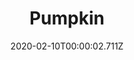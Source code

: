 ---
templateKey: blog-post
title: Pumpkin
type: vegetable
description: A fall favorite, grown for its crunchy seeds and delicately flavored flesh. As a bonus, the hollow shell can be carved into a festive decoration.
featuredpost: false
date: 2020-02-10T00:00:02.711Z
featuredimage: /img/Pumpkin.png
sellPrice: 320
tags:
  - vegetable
  - Abigail
  - Autumns Bounty
  - Pumpkin Pie
  - Pumpkin Soup
  - Jack-O-Lantern
  - Fall Crops Bundle
  - Quality Crops Bundle
  - Carving Pumpkins Quest
  - Krobus
---
